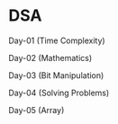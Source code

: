 # DSA
Day-01 (Time Complexity)

Day-02 (Mathematics)

Day-03 (Bit Manipulation)

Day-04 (Solving Problems)

Day-05 (Array)
